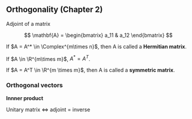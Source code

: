 ## Orthogonality (Chapter 2)
Adjoint of a matrix 

$$
\mathbf{A} = \begin{bmatrix}
    a_11 & a_12
\end{bmatrix}
$$

If $A = A^* \in \Complex^{m\times n}$, then A is called a **Hermitian matrix**.

If $A \in \R^{m\times m}$, $A^* = A^T$.

If $A = A^T \in \R^{m \times m}$, then A is called a **symmetric matrix**.

### Orthogonal vectors
**Innner product**



Unitary matrix <=> adjoint = inverse